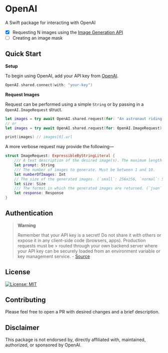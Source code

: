 # OpenAI

A Swift package for interacting with OpenAI
  - [x] Requesting N images using the [Image Generation API](https://beta.openai.com/docs/guides/images)
  - [ ] Creating an image mask
  
## Quick Start

**Setup**

To begin using OpenAI, add your API key from [OpenAI](https://openai.com/api/).

```swift
OpenAI.shared.connect(with: "your-key")
```

**Request Images**

Request can be performed using a simple `String` or by passing in a `OpenAI.ImageRequest` struct.
```swift
let images = try await OpenAI.shared.request(for: "An astronaut riding a horse in photorealistic style")
// or
let images = try await OpenAI.shared.request(for: OpenAI.ImageRequest)

print(images) // images[0].url
```

A more verbose request may provide the following—
```swift
struct ImageRequest: ExpressibleByStringLiteral {
    /// A text description of the desired image(s). The maximum length is 1000 characters.
    let prompt: String
    /// The number of images to generate. Must be between 1 and 10.
    let numberOfImages: Int
    // The size of the generated images. (`small`: 256x256, `normal`: 512x512, `large`: 1024x1024x)
    let size: Size
    /// The format in which the generated images are returned. (`json` or `b64JSON`)
    let response: Response 
}
```

## Authentication

> **Warning**
>
> Remember that your API key is a secret! Do not share it with others or expose it in any client-side code (browsers, apps). Production requests must be > routed through your own backend server where your API key can be securely loaded from an environment variable or key management service.  - [Source](https://beta.openai.com/docs/api-reference/authentication)

## License
[![License: MIT](https://img.shields.io/badge/License-MIT-yellow.svg)](https://opensource.org/licenses/MIT)

## Contributing

Please feel free to open a PR with desired changes and a brief description.

## Disclaimer

This package is not endorsed by, directly affiliated with, maintained, authorized, or sponsored by OpenAI.
